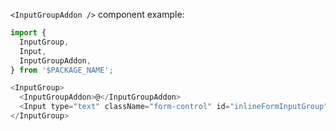`<InputGroupAddon />` component example:

```js
import {
  InputGroup,
  Input,
  InputGroupAddon,
} from '$PACKAGE_NAME';

<InputGroup>
  <InputGroupAddon>@</InputGroupAddon>
  <Input type="text" className="form-control" id="inlineFormInputGroup" defaultValue="Username" />
</InputGroup>
```
